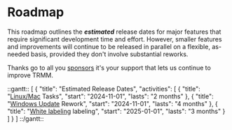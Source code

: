 # Roadmap

This roadmap outlines the **_estimated_** release dates for major features that require significant development time and effort. However, smaller features and improvements will continue to be released in parallel on a flexible, as-needed basis, provided they don't involve substantial reworks.

Thanks go to all you [sponsors](sponsor.md#sponsor-with-stripe-or-paypal) it's your support that lets us continue to improve TRMM.

::gantt::
[
    {
        "title": "Estimated Release Dates",
        "activities": [
            {
                "title": "[Linux/Mac](https://github.com/amidaware/tacticalrmm/discussions/1692) Tasks",
                "start": "2024-11-01",
                "lasts": "2 months"
            },
            {
                "title": "[Windows Update](https://github.com/amidaware/tacticalrmm/issues/1188) Rework",
                "start": "2024-11-01",
                "lasts": "4 months"
            },
            {
                "title": "[White labeling](https://github.com/amidaware/tacticalrmm/issues/463) labeling",
                "start": "2025-01-01",
                "lasts": "3 months"
            }
        ]
    }
]
::/gantt::
